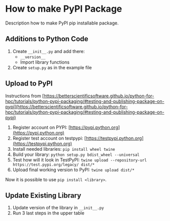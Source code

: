 # How to make PyPI Package

Description how to make PyPI pip installable package.

## Additions to Python Code

1. Create `__init__.py` and add there:
    * `__version__`
    * Import library functions
1. Create `setup.py` as in the example file

## Upload to PyPI

Instructions from [https://betterscientificsoftware.github.io/python-for-hpc/tutorials/python-pypi-packaging/#testing-and-publishing-package-on-pypi](https://betterscientificsoftware.github.io/python-for-hpc/tutorials/python-pypi-packaging/#testing-and-publishing-package-on-pypi)

1. Register account on PYPI: [https://pypi.python.org](https://pypi.python.org)
1. Register test account on testpypi: [https://testpypi.python.org](https://testpypi.python.org)
1. Install needed libraries: `pip install wheel twine`
1. Build your library: `python setup.py bdist_wheel --universal`
1. Test how will it look in TestPyPI: `twine upload --repository-url https://test.pypi.org/legacy/ dist/*`
1. Upload final working version to PyPI: `twine upload dist/*`

Now it is possible to use `pip install <library>`.

## Update Existing Library

1. Update version of the library in `__init__.py`
2. Run 3 last steps in the upper table
